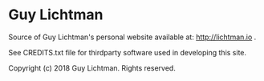 Guy Lichtman
=============

Source of Guy Lichtman's personal website available at: http://lichtman.io .

See CREDITS.txt file for thirdparty software used in developing this site.

Copyright (c) 2018 Guy Lichtman. Rights reserved.